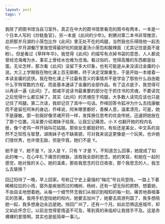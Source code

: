 ```yaml
---
layout: post
tags: Y
---
```


我除了把图书馆当自习室外，真正在中大的图书馆里看完的图书有两本，一本是一个日本人写的《炒鱿鱼官》，另一本是《此间的少年》。刺猬对第二本书非常推崇，总把那岁月湖的小笼包比作《此间》里无处不在的鸡腿，当然我也乐得陪他一起去吃——岁月湖餐厅里我觉得最好吃的就是灌汤小笼包和酸辣面（尤其记住是面不是粉）。但是看过《草样年华》，我觉得《此间》的描写有点掉书袋的意思，人人都说曾经沧海难为水，事实上曾经水也难为沧海。看过俗的，觉得高雅的东西都是扯蛋。无论怎样，那次看《此间》没留下多大印象，也有可能是从来没读过金庸的小说。大三上学期我在物化课上百无聊赖，终于决定涅槃重生，于是开始一本接着一本读金庸的武侠。我在物化课上干过最有意义的事情并不是学会了那些什么自由能什么亨特常数的方程，而是基本通读了金庸的全部作品。有了这点底子，我觉得可以再读一遍《此间》了。郎咸平说读书最重要的部分在于抓住书的灵魂，不要读完之后觉得什么都忘掉了。其实《此间》的灵魂在于鸡腿，大多数人读完应该也只是记住了鸡腿。第二次读，我却记住了其中一句话。乔峰回答令狐冲为什么去找康敏而不是留在阿朱的身边，乔峰说，阿朱哪里都好，善解人意，温柔漂亮，可是，她不是康敏。那一刻我好像灵魂开窍一样，发挥换位思考的优良传统，迅速把她放在了那个位置。冯呆要介绍湘妹子给我，让我忘记痛苦。小 X 也翻开她的校内名册，像个老鸨一样开始叫花姑娘。那些女生都挺好的，有些还是美女，中文系的自然不乏知性与智慧，湖南妹子也不缺美貌，可对我来说这更像是一个玩笑。也许她们很优秀，也许很无敌，但是毕竟，她们不是 Y。

她不是 Y，她不是 Y。没人是 Y，只有 Y 才是 Y。不知道怎么回事，她就成了如此的唯一。在心中扎下痛苦的根脉，汲取我全部的思念。她的笑容，和她在一起的感觉，她对我的关心，她的温柔，那些我思念的日日夜夜，那个我思念的人，我怎么去替换？

回辽阳待了一晚，早上回家。号称辽宁史上最强的“梅花”号台风登陆，一路上下着稀稀拉拉的小雨，窗外是疾驰而过的槐树、杨树，还有一望无际的原野。想着她，不由自主地想着她。从每一个细节怀念我们从相识到相知的每一刻，痛苦地吞咽事实的苦果。我用手机登陆她的校内，她要去加州了，她要去周游列国了，我多想陪她一起，我多想身边永远是她。快回广州了，还有一个月。如此恐惧这座城市，却又如此怀念它。以前总觉得爱情遥不可及，等到真的来临却让我措手不及。这是赤裸裸的爱情啊。其实也是挺简单一事儿。
